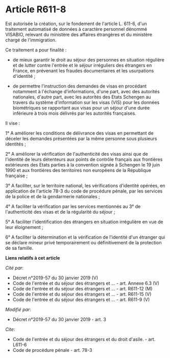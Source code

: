 # Article R611-8

Est autorisée la création, sur le fondement de l'article L. 611-6, d'un traitement automatisé de données à caractère
personnel dénommé VISABIO, relevant du ministère des affaires étrangères et du ministère chargé de l'immigration.

Ce traitement a pour finalité :

- de mieux garantir le droit au séjour des personnes en situation régulière et de lutter contre l'entrée et le séjour
irréguliers des étrangers en France, en prévenant les fraudes documentaires et les usurpations d'identité ;

- de permettre l'instruction des demandes de visas en procédant notamment à l'échange d'informations, d'une part, avec des
autorités nationales, d'autre part, avec les autorités des Etats Schengen au travers du système d'information sur les visas
(VIS) pour les données biométriques se rapportant aux visas pour un séjour d'une durée inférieure à trois mois délivrés par
les autorités françaises.

Il vise :

1° A améliorer les conditions de délivrance des visas en permettant de déceler les demandes présentées par la même personne
sous plusieurs identités ;

2° A améliorer la vérification de l'authenticité des visas ainsi que de l'identité de leurs détenteurs aux points de contrôle
français aux frontières extérieures des Etats parties à la convention signée à Schengen le 19 juin 1990 et aux frontières des
territoires non européens de la République française ;

3° A faciliter, sur le territoire national, les vérifications d'identité opérées, en application de l'article 78-3 du code de
procédure pénale, par les services de la police et de la gendarmerie nationales ;

4° A faciliter la vérification par les services mentionnés au 3° de l'authenticité des visas et de la régularité du séjour ;

5° A faciliter l'identification des étrangers en situation irrégulière en vue de leur éloignement ;

6° A faciliter la détermination et la vérification de l'identité d'un étranger qui se déclare mineur privé temporairement ou
définitivement de la protection de sa famille.

**Liens relatifs à cet article**

_Cité par_:

  - Décret n°2019-57 du 30 janvier 2019 (V)
  - Code de l'entrée et du séjour des étrangers et ... - art. Annexe 6.3 (V)
  - Code de l'entrée et du séjour des étrangers et ... - art. R611-12 (M)
  - Code de l'entrée et du séjour des étrangers et ... - art. R611-15 (V)
  - Code de l'entrée et du séjour des étrangers et ... - art. R611-9 (V)

_Modifié par_:

  - Décret n°2019-57 du 30 janvier 2019 - art. 3

_Cite_:

  - Code de l'entrée et du séjour des étrangers et du droit d'asile. - art. L611-6
  - Code de procédure pénale - art. 78-3
